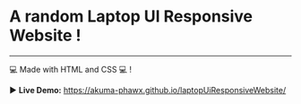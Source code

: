 # A random Laptop UI Responsive Website !

---

:computer: Made with HTML and CSS :computer: !

:arrow_forward: **Live Demo:** https://akuma-phawx.github.io/laptopUiResponsiveWebsite/
